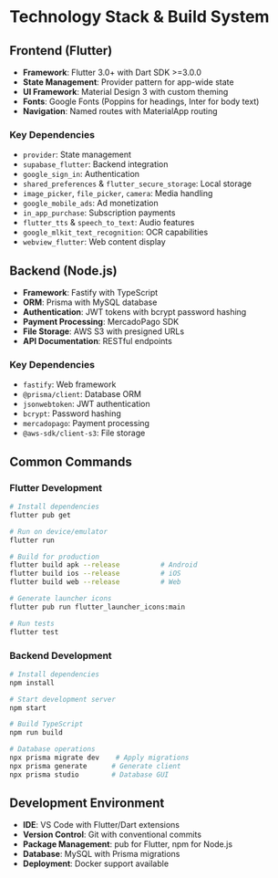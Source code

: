 # Technology Stack & Build System

## Frontend (Flutter)
- **Framework**: Flutter 3.0+ with Dart SDK >=3.0.0
- **State Management**: Provider pattern for app-wide state
- **UI Framework**: Material Design 3 with custom theming
- **Fonts**: Google Fonts (Poppins for headings, Inter for body text)
- **Navigation**: Named routes with MaterialApp routing

### Key Dependencies
- `provider`: State management
- `supabase_flutter`: Backend integration
- `google_sign_in`: Authentication
- `shared_preferences` & `flutter_secure_storage`: Local storage
- `image_picker`, `file_picker`, `camera`: Media handling
- `google_mobile_ads`: Ad monetization
- `in_app_purchase`: Subscription payments
- `flutter_tts` & `speech_to_text`: Audio features
- `google_mlkit_text_recognition`: OCR capabilities
- `webview_flutter`: Web content display

## Backend (Node.js)
- **Framework**: Fastify with TypeScript
- **ORM**: Prisma with MySQL database
- **Authentication**: JWT tokens with bcrypt password hashing
- **Payment Processing**: MercadoPago SDK
- **File Storage**: AWS S3 with presigned URLs
- **API Documentation**: RESTful endpoints

### Key Dependencies
- `fastify`: Web framework
- `@prisma/client`: Database ORM
- `jsonwebtoken`: JWT authentication
- `bcrypt`: Password hashing
- `mercadopago`: Payment processing
- `@aws-sdk/client-s3`: File storage

## Common Commands

### Flutter Development
```bash
# Install dependencies
flutter pub get

# Run on device/emulator
flutter run

# Build for production
flutter build apk --release          # Android
flutter build ios --release          # iOS
flutter build web --release          # Web

# Generate launcher icons
flutter pub run flutter_launcher_icons:main

# Run tests
flutter test
```

### Backend Development
```bash
# Install dependencies
npm install

# Start development server
npm start

# Build TypeScript
npm run build

# Database operations
npx prisma migrate dev    # Apply migrations
npx prisma generate      # Generate client
npx prisma studio        # Database GUI
```

## Development Environment
- **IDE**: VS Code with Flutter/Dart extensions
- **Version Control**: Git with conventional commits
- **Package Management**: pub for Flutter, npm for Node.js
- **Database**: MySQL with Prisma migrations
- **Deployment**: Docker support available